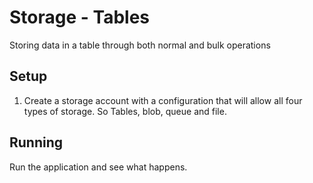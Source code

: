 # Storage - Tables

Storing data in a table through both normal and bulk operations

## Setup
1. Create a storage account with a configuration that will allow all four types of storage. So Tables, blob, queue and file.

## Running
Run the application and see what happens.

